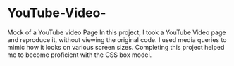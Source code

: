 # YouTube-Video-
Mock of a YouTube video Page
In this project, I took a YouTube Video page and reproduce it, without viewing the original code. I used media queries 
to mimic how it looks on various screen sizes.
Completing this project helped me to become proficient with the CSS box model.
